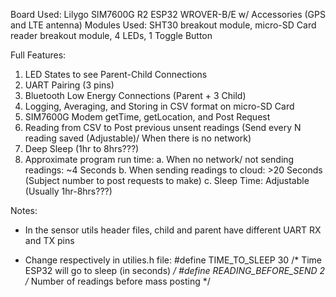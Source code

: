 Board Used: Lilygo SIM7600G R2 ESP32 WROVER-B/E w/ Accessories (GPS and LTE antenna)
Modules Used: SHT30 breakout module, micro-SD Card reader breakout module, 4 LEDs, 1 Toggle Button

Full Features: 
1. LED States to see Parent-Child Connections
2. UART Pairing (3 pins)
3. Bluetooth Low Energy Connections (Parent + 3 Child)
4. Logging, Averaging, and Storing in CSV format on micro-SD Card
5. SIM7600G Modem getTime, getLocation, and Post Request
6. Reading from CSV to Post previous unsent readings (Send every N reading saved (Adjustable)/ When there is no network)
7. Deep Sleep (1hr to 8hrs???)
8. Approximate program run time: 
    a. When no network/ not sending readings: ~4 Seconds
    b. When sending readings to cloud: >20 Seconds (Subject number to post requests to make)
    c. Sleep Time: Adjustable (Usually 1hr-8hrs???)

Notes:

 - In the sensor utils header files, child and parent have different UART RX and TX pins

 - Change respectively in utilies.h file:
#define TIME_TO_SLEEP       30        /* Time ESP32 will go to sleep (in seconds) */
#define READING_BEFORE_SEND 2         /* Number of readings before mass posting */
